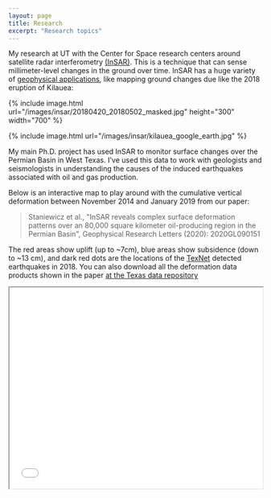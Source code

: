 ```yaml
---
layout: page
title: Research
excerpt: "Research topics"
---
```


My research at UT with the Center for Space research centers around satellite radar interferometry [(InSAR)](https://www.usgs.gov/centers/ca-water-ls/science/interferometric-synthetic-aperture-radar-insar?qt-science_center_objects=0#qt-science_center_objects).
This is a technique that can sense millimeter-level changes in the ground over time.
InSAR has a huge variety of [geophysical applications](https://en.wikipedia.org/wiki/Interferometric_synthetic-aperture_radar#Applications), like mapping ground changes due like the 2018 eruption of Kilauea:

{% include image.html url="/images/insar/20180420_20180502_masked.jpg" height="300" width="700" %}

{% include image.html url="/images/insar/kilauea_google_earth.jpg" %}


My main Ph.D. project has used InSAR to monitor surface changes over the Permian Basin in West Texas. I've used this data to work with geologists and seismologists in understanding the causes of the induced earthquakes associated with oil and gas production.

Below is an interactive map to play around with the cumulative vertical deformation between November 2014 and January 2019 from our paper:

>Staniewicz et al., "InSAR reveals complex surface deformation patterns over an 80,000 square kilometer oil-producing region in the Permian Basin", Geophysical Research Letters (2020): 2020GL090151 

The red areas show uplift (up to ~7cm), blue areas show subsidence (down to ~13 cm), and dark red dots are the locations of the [TexNet](https://www.beg.utexas.edu/texnet/catalog) detected earthquakes in 2018.
You can also download all the deformation data products shown in the paper [at the Texas data repository](https://doi.org/10.18738/T8/AVDBOJ)

<iframe src='/extras/insar-mapbox.html'
        width='100%' height='400px'>
</iframe>

